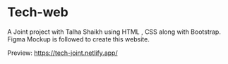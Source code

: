 # Tech-web
A Joint project with Talha Shaikh using HTML , CSS along with Bootstrap. Figma Mockup is followed to create this website.

Preview:
https://tech-joint.netlify.app/
